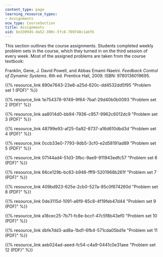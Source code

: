 ```yaml
---
content_type: page
learning_resource_types:
- Assignments
ocw_type: CourseSection
title: Assignments
uid: be330945-da52-300c-5fc6-789748c1abfb
---
```


This section outlines the course assignments. Students completed weekly problem sets in the course, which they turned in on the third session of every week. Most of the assigned problems are taken from the course textbook:

Franklin, Gene, J. David Powell, and Abbas Emami-Naeini. _Feedback Control of Dynamic Systems_. 6th ed. Prentice Hall, 2009. ISBN: 9780136019695.

{{% resource_link 890e7643-23e8-a25d-620c-dd4532dd5f95 "Problem set 1 (PDF)" %}}

{{% resource_link 1e754378-9749-9f64-7baf-29d40b0b0093 "Problem set 2 (PDF)" %}}

{{% resource_link aa8014d0-bb94-7936-c957-9962c6012dc9 "Problem set 3 (PDF)" %}}

{{% resource_link 48799e93-af25-0a92-8737-a16d610dbd3d "Problem set 4 (PDF)" %}}

{{% resource_link 0ccb33e0-7793-9db5-3cf0-e2d58191ad89 "Problem set 5 (PDF)" %}}

{{% resource_link 07144ad4-51d3-3fbc-9ae9-911943edfc57 "Problem set 6 (PDF)" %}}

{{% resource_link 66ce129b-bc63-b946-fff9-5201968b261f "Problem set 7 (PDF)" %}}

{{% resource_link 409bd923-625e-2cb0-527a-95c0f674260d "Problem set 8 (PDF)" %}}

{{% resource_link 0de3115d-1091-a6f9-85c8-4f19feb47d44 "Problem set 9 (PDF)" %}}

{{% resource_link a18cec25-7b71-fc8e-bccf-47c5f8b43ef0 "Problem set 10 (PDF)" %}}

{{% resource_link dbfe7dd3-ad8a-1bd1-6fb4-571cda05bd1e "Problem set 11 (PDF)" %}}

{{% resource_link aeb024ad-aeed-fc54-c4a9-0441c0e31aee "Problem set 12 (PDF)" %}}